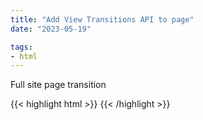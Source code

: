```yaml
---
title: "Add View Transitions API to page"
date: "2023-05-19"

tags: 
- html
---
```


Full site page transition

{{< highlight html >}}
<meta name="view-transition" content="same-origin" />
{{< /highlight >}}
